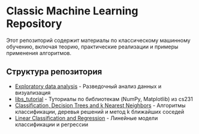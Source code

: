 # Classic Machine Learning Repository

Этот репозиторий содержит материалы по классическому машинному обучению, включая теорию, практические реализации и примеры применения алгоритмов.

## Структура репозитория

- [Exploratory data analysis](/Exploratory%20data%20analysis/) - Разведочный анализ данных и визуализация
- [libs_tutorial](/libs_tutorial/) - Туториалы по библиотекам (NumPy, Matplotlib) из cs231
- [Classification, Decision Trees and k Nearest Neighbors](/Classification,%20Decision%20Trees%20and%20k%20Nearest%20Neighbors/) - Алгоритмы классификации, деревья решений и метод k ближайших соседей
- [Linear Classification and Regression](/Linear%20Classification%20and%20Regression/) - Линейные модели классификации и регрессии
